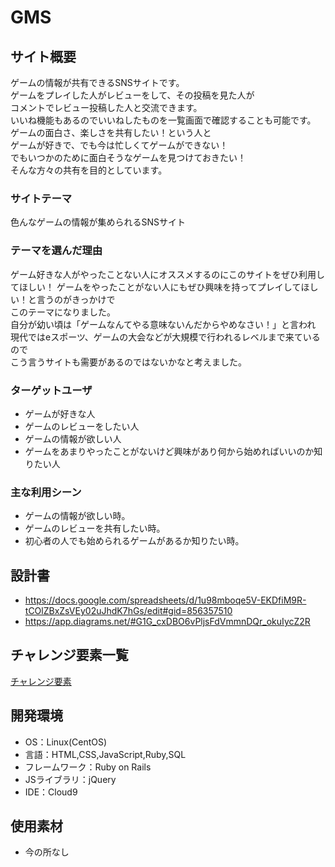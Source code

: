 # GMS

## サイト概要
ゲームの情報が共有できるSNSサイトです。  
ゲームをプレイした人がレビューをして、その投稿を見た人が  
コメントでレビュー投稿した人と交流できます。  
いいね機能もあるのでいいねしたものを一覧画面で確認することも可能です。  
ゲームの面白さ、楽しさを共有したい！という人と  
ゲームが好きで、でも今は忙しくてゲームができない！  
でもいつかのために面白そうなゲームを見つけておきたい！  
そんな方々の共有を目的としています。

### サイトテーマ
色んなゲームの情報が集められるSNSサイト

### テーマを選んだ理由

ゲーム好きな人がやったことない人にオススメするのにこのサイトをぜひ利用してほしい！
ゲームをやったことがない人にもぜひ興味を持ってプレイしてほしい！と言うのがきっかけで  
このテーマになりました。  
自分が幼い頃は「ゲームなんてやる意味ないんだからやめなさい！」と言われ  
現代ではeスポーツ、ゲームの大会などが大規模で行われるレベルまで来ているので  
こう言うサイトも需要があるのではないかなと考えました。  


### ターゲットユーザ
- ゲームが好きな人  
- ゲームのレビューをしたい人  
- ゲームの情報が欲しい人  
- ゲームをあまりやったことがないけど興味があり何から始めればいいのか知りたい人  

### 主な利用シーン
- ゲームの情報が欲しい時。  
- ゲームのレビューを共有したい時。  
- 初心者の人でも始められるゲームがあるか知りたい時。  

## 設計書
- https://docs.google.com/spreadsheets/d/1u98mboqe5V-EKDfiM9R-tCOlZBxZsVEy02uJhdK7hGs/edit#gid=856357510  
- https://app.diagrams.net/#G1G_cxDBO6vPljsFdVmmnDQr_okuIycZ2R  


## チャレンジ要素一覧
[チャレンジ要素](https://docs.google.com/spreadsheets/d/1919nOuIIJKoRVtUPZWjbwPMxBIQki-DnLUec0ft2EHE/edit#gid=0)

## 開発環境
- OS：Linux(CentOS)
- 言語：HTML,CSS,JavaScript,Ruby,SQL
- フレームワーク：Ruby on Rails
- JSライブラリ：jQuery
- IDE：Cloud9

## 使用素材
- 今の所なし